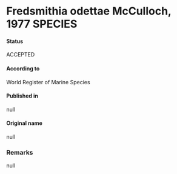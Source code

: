 Fredsmithia odettae McCulloch, 1977 SPECIES
=======

#### Status
ACCEPTED

#### According to
World Register of Marine Species

#### Published in
null

#### Original name
null

### Remarks
null